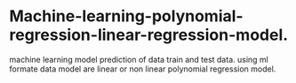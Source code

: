 # Machine-learning-polynomial-regression-linear-regression-model.

machine learning model prediction of data train and test data.
using ml formate data model are linear or non linear
polynomial regression model.
